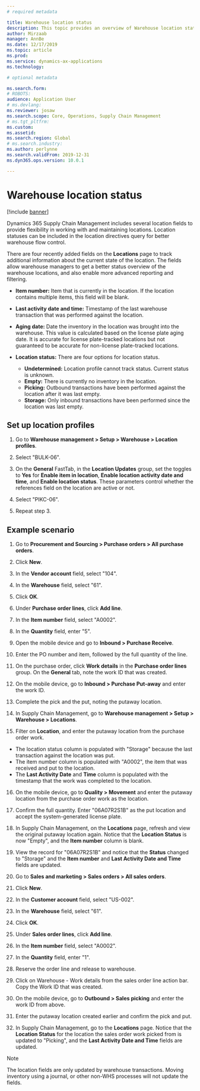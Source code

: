 ```yaml
---
# required metadata

title: Warehouse location status
description: This topic provides an overview of Warehouse location status.
author: Mirzaab
manager: AnnBe
ms.date: 12/17/2019
ms.topic: article
ms.prod: 
ms.service: dynamics-ax-applications
ms.technology: 

# optional metadata

ms.search.form: 
# ROBOTS: 
audience: Application User
# ms.devlang: 
ms.reviewer: josaw
ms.search.scope: Core, Operations, Supply Chain Management
# ms.tgt_pltfrm: 
ms.custom: 
ms.assetid: 
ms.search.region: Global
# ms.search.industry: 
ms.author: perlynne
ms.search.validFrom: 2019-12-31
ms.dyn365.ops.version: 10.0.1

---
```


# Warehouse location status

[!include [banner](../includes/banner.md)]

Dynamics 365 Supply Chain Management includes several location fields to provide flexibility in working with and maintaining locations. Location statuses can be included in the location directives query for better warehouse flow control.

There are four recently added fields on the **Locations** page to track additional information about the current state of the location. The fields allow warehouse managers to get a better status overview of the warehouse locations, and also enable more advanced reporting and filtering.

- **Item number:** Item that is currently in the location. If the location contains multiple items, this field will be blank.

- **Last activity date and time:** Timestamp of the last warehouse transaction that was performed against the location.

- **Aging date:** Date the inventory in the location was brought into the warehouse. This value is calculated based on the license plate aging date. It is accurate for license plate-tracked locations but not guaranteed to be accurate for non-license plate-tracked locations.

- **Location status:** There are four options for location status.

  - **Undetermined:** Location profile cannot track status. Current status is unknown.
  - **Empty:** There is currently no inventory in the location.
  - **Picking:** Outbound transactions have been performed against the location after it was last empty.
  - **Storage:** Only inbound transactions have been performed since the location was last empty.


## Set up location profiles

1. Go to **Warehouse management > Setup > Warehouse > Location profiles**.

2. Select "BULK-06". 

3. On the **General** FastTab, in the **Location Updates** group, set the toggles to **Yes** for **Enable item in location**, **Enable location activity date and time**, and **Enable location status**. These parameters control whether the references field on the location are active or not. 

4. Select "PIKC-06".

5. Repeat step 3.


## Example scenario

1. Go to **Procurement and Sourcing > Purchase orders > All purchase orders**.

2. Click **New**.

3. In the **Vendor account** field, select "104".

4. In the **Warehouse** field, select "61". 

5. Click **OK**.

6. Under **Purchase order lines**, click **Add line**.

7. In the **Item number** field, select "A0002".

8. In the **Quantity** field, enter "5".

9. Open the mobile device and go to **Inbound > Purchase Receive**.

10. Enter the PO number and item, followed by the full quantity of the line.

11. On the purchase order, click **Work details** in the **Purchase order lines** group. On the **General** tab, note the work ID that was created.

12. On the mobile device, go to **Inbound > Purchase Put-away** and enter the work ID. 

13. Complete the pick and the put, noting the putaway location.

14. In Supply Chain Management, go to **Warehouse management > Setup > Warehouse > Locations**.

15. Filter on **Location**, and enter the putaway location from the purchase order work.

  - The location status column is populated with "Storage" because the last transaction against the location was put. 
  - The item number column is populated with "A0002", the item that was received and put to the location. 
  - The **Last Activity Date** and **Time** column is populated with the timestamp that the work was completed to the location.

16. On the mobile device, go to **Quality > Movement** and enter the putaway location from the purchase order work as the location. 

17. Confirm the full quantity. Enter "06A07R2S1B" as the put location and accept the system-generated license plate.

18. In Supply Chain Management, on the **Locations** page, refresh and view the original putaway location again. Notice that the **Location Status** is now "Empty", and the **Item number** column is blank.

19. View the record for "06A07R2S1B" and notice that the **Status** changed to "Storage" and the **Item number** and **Last Activity Date and Time** fields are updated.

20. Go to **Sales and marketing > Sales orders > All sales orders**. 

21. Click **New**. 

22. In the **Customer account** field, select "US-002".

23. In the **Warehouse** field, select "61".

24. Click **OK**.

25. Under **Sales order lines**, click **Add line**.

26. In the **Item number** field, select "A0002".

27. In the **Quantity** field, enter "1".

28. Reserve the order line and release to warehouse.

29. Click on Warehouse - Work details from the sales order line action bar. Copy the Work ID that was created.

30. On the mobile device, go to **Outbound > Sales picking** and enter the work ID from above.

31. Enter the putaway location created earlier and confirm the pick and put.

32. In Supply Chain Management, go to the **Locations** page. Notice that the **Location Status** for the location the sales order work picked from is updated to "Picking", and the **Last Activity Date and Time** fields are updated.

> [!NOTE]
> The location fields are only updated by warehouse transactions. Moving inventory using a journal, or other non-WHS processes will not update the fields.
